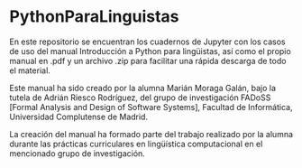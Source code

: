 # PythonParaLinguistas
En este repositorio se encuentran los cuadernos de Jupyter con los casos de uso del manual Introducción a Python para lingüistas, así como el propio manual en .pdf y un archivo .zip para facilitar una rápida descarga de todo el material.

Este manual ha sido creado por la alumna Marián Moraga Galán, bajo la tutela de Adrián Riesco Rodríguez, del grupo de investigación FADoSS [Formal Analysis and Design of Software Systems], Facultad de Informática, Universidad Complutense de Madrid.

La creación del manual ha formado parte del trabajo realizado por la alumna durante las prácticas curriculares en lingüística computacional en el mencionado grupo de investigación. 
